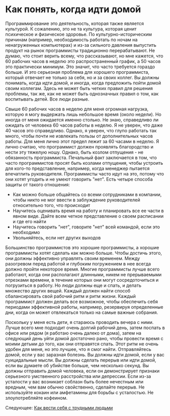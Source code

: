 # Как понять, когда идти домой
[//]: # (Version:1.0.0)
Программирование это деятельность, которая также является культурой. К сожалению, это не та культура, которая ценит психическое и физическое здоровье. По культурно-историческим причинам (например, необходимость работать по ночам на ненагруженных компьютерах) и из-за сильного давления выпустить продукт на рынок программисты традиционно перерабатывают. Не думаю, что стоит верить всему, что рассказывают, но мне кажется, что 60 рабочих часов в неделю это распространенный график, а 50 часов это практически минимум. Это значит, что часто требуется гораздо больше. И это серьезная проблема для хорошего программиста, который отвечает не только за себя, но и за своих коллег. Вы должны понимать, когда идти домой, и иногда, когда предложить пойти домой своим коллегам. Здесь не может быть четких правил для решения проблемы, так же, как не может быть однозначных правил о том, как воспитывать детей. Все люди разные.

Свыше 60 рабочих часов в неделю для меня огромная нагрузка, которую я могу выдержать лишь небольшое время (около недели). Но иногда от меня ожидается именно столько. Не знаю, справедливо ли ожидать от человека 60 часов работы в неделю. Я не уверен, что даже 40 часов это справедливо. Однако, я уверен, что глупо работать так много, чтобы почти не извлекать пользы от дополнительных часов работы. Для меня лично этот предел лежит за 60 часами в неделю. Я лично считаю, что программист должен проявлять благородство и нести эту тяжелую ношу. Однако, быть козлом отпущения - не обязанность программиста. Печальный факт заключается в том, что часто программистов просят быть козлами отпущения, чтобы устроить для кого-то представление, например, когда менеджер пытается впечатлить руководителя. Программисты часто идут на это, потому что они хотят угодить и не умеют говорить "нет". Есть четыре способа защиты от такого отношения:

- Как можно больше общайтесь со всеми сотрудниками в компании, чтобы никто не мог ввести в заблуждение руководителей относительно того, что происходит
- Научитесь оценивать время на работу и планировать все ее части в явном виде. Дайте всем четкое представление о своем расписании и где его найти
- Научитесь говорить "нет", говорите "нет" всей командой, если это необходимо
- Увольняйтесь, если нет других выходов

Большинство программистов это хорошие программисты, а хорошие программисты хотят сделать как можно больше. Чтобы достичь этого, они должны эффективно управлять своим временем. Между разогревом перед работой и глубоким погружением в нее всегда должно пройти некоторое время. Многие программисты лучше всего работают, когда они располагают длинными, никем не прерываемыми отрезками времени, в течение которых они могут сосредоточиться и погрузиться в работу. Но люди должны еще и спать, и делать множество других вещей. Каждый должен найти способ сбалансировать свой рабочий ритм и ритм жизни. Каждый программист должен делать все возможное, чтобы обеспечить себя периодами эффективной работы, например, резервируя определенные дни, когда он может отвлекаться только на самые важные собрания.

Поскольку у меня есть дети, я стараюсь проводить вечера с ними. Лучше всего мне подходит очень долгий рабочий день, затем поспать в офисе или рядом (я работаю очень далеко от дома), затем на следующий день уйти домой достаточно рано, чтобы провести время с моими детьми до того, как они отправятся спать. Этот ритм не очень удобен для меня, но это лучшее, что я смог найти. Отправляйтесь домой, если у вас заразная болезнь. Вы должны идти домой, если у вас суицидальные мысли. Вы должны сделать перерыв или идти домой, если вы думаете об убийстве больше, чем несколько секунд. Вы должны отправить домой человека, если он демонстрирует признаки серьезного умственного расстройства или депрессии. Если из-за усталости у вас возникает соблазн быть более нечестным или вредным, чем вам обычно свойственно, сделайте перерыв. Не используйте кокаин или амфетамины для борьбы с усталостью. Не злоупотребляйте кофеином. 

Следующее: [Как вести себя с трудными людьми](11-How-to-Deal-with-Difficult-People.md)
